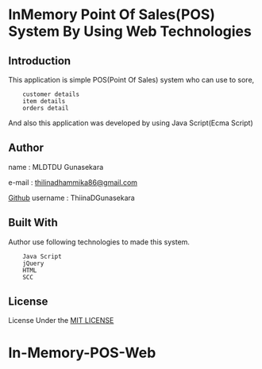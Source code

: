 # InMemory Point Of Sales(POS) System By Using Web Technologies

## Introduction

This application is simple POS(Point Of Sales) system who can use to sore,
        
        customer details 
        item details
        orders detail 
        
And also this application was developed by using Java Script(Ecma Script)


## Author

name  : MLDTDU Gunasekara

e-mail : thilinadhammika86@gmail.com

[Github](https://github.com/ThilinaDGunasekara) username : ThiinaDGunasekara

## Built With

Author use following technologies to made this system.

        Java Script
        jQuery
        HTML
        SCC

## License

License Under the [MIT LICENSE](LICENSE)



# In-Memory-POS-Web
